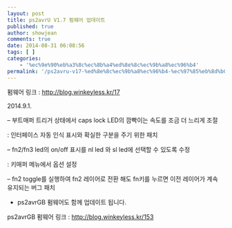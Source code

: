 ```yaml
---
layout: post
title: ps2avrU V1.7 펌웨어 업데이트
published: true
author: showjean
comments: true
date: 2014-08-31 06:08:56
tags: [ ]
categories:
    - '%ec%9e%90%eb%a3%8c%ec%8b%a4%ed%8e%8c%ec%9b%a8%ec%96%b4'
permalink: '/ps2avru-v17-%ed%8e%8c%ec%9b%a8%ec%96%b4-%ec%97%85%eb%8d%b0%ec%9d%b4%ed%8a%b8-3'
---
```

펌웨어 링크 : http://blog.winkeyless.kr/17



2014.9.1.



&#8211; 부트매퍼 트리거 상태에서 caps lock LED의 깜빡이는 속도를 조금 더 느리게 조절

: 인터페이스 자동 인식 표시와 확실한 구분을 주기 위한 패치



&#8211;&nbsp;fn2/fn3 led의 on/off 표시를 nl led 와 sl led에 선택할 수 있도록 수정

: 키매퍼 메뉴에서 옵션 설정



&#8211; fn2 toggle를 실행하여 fn2 레이어로 전환 해도 fn키를 누르면 이전 레이어가 계속 유지되는 버그 패치





* ps2avrGB 펌웨어도 함께 업데이트 됩니다.

ps2avrGB 펌웨어 링크 : http://blog.winkeyless.kr/153